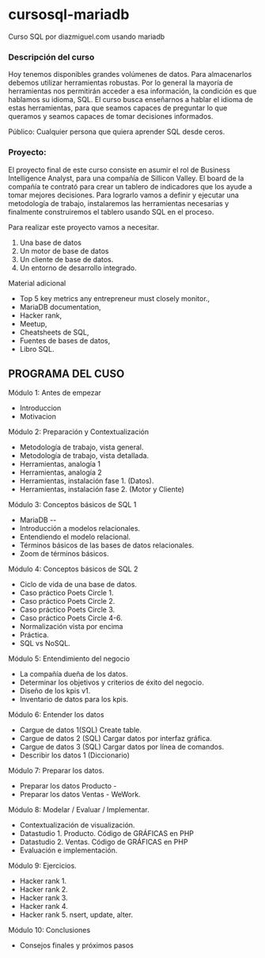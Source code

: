 # cursosql-mariadb
Curso SQL por diazmiguel.com usando mariadb




### Descripción del curso
Hoy tenemos disponibles grandes volúmenes de datos. Para almacenarlos debemos utilizar herramientas robustas. Por lo general la mayoría de herramientas nos permitirán acceder a esa información, la condición es que hablamos su idioma, SQL.
El curso busca enseñarnos a hablar el idioma de estas herramientas, para que seamos capaces de preguntar lo que queramos y seamos capaces de tomar decisiones informados.

Público: Cualquier persona que quiera aprender SQL desde ceros.

### Proyecto:
El proyecto final de este curso consiste en asumir el rol de Business Intelligence Analyst, para una compañía de Sillicon Valley. El board de la compañía te contrató para crear un tablero de indicadores que los ayude a tomar mejores decisiones. Para lograrlo vamos a definir y ejecutar una metodología de trabajo, instalaremos las herramientas necesarias y finalmente construiremos el tablero usando SQL en el proceso.

Para realizar este proyecto vamos a necesitar.
1. Una base de datos
2. Un motor de base de datos
3. Un cliente de base de datos.
4. Un entorno de desarrollo integrado.

Material adicional
 *  Top 5 key metrics any entrepreneur must closely monitor., 
 * MariaDB documentation, 
 * Hacker rank, 
 * Meetup, 
 * Cheatsheets de SQL, 
 * Fuentes de bases de datos, 
 * Libro SQL.

## PROGRAMA DEL CUSO

Módulo 1: Antes de empezar 
 * Introduccion
 * Motivacion

Módulo 2: Preparación y Contextualización
 * Metodología de trabajo, vista general. 
 * Metodología de trabajo, vista detallada. 
 * Herramientas, analogía 1
 * Herramientas, analogía 2
 * Herramientas, instalación fase 1. (Datos). 
 * Herramientas, instalación fase 2. (Motor y Cliente)

Módulo 3: Conceptos básicos de SQL 1
 * MariaDB --
 * Introducción a modelos relacionales.
 * Entendiendo el modelo relacional.
 * Términos básicos de las bases de datos relacionales.
 * Zoom de términos básicos.

Módulo 4: Conceptos básicos de SQL 2
 * Ciclo de vida de una base de datos.
 * Caso práctico Poets Circle 1.
 * Caso práctico Poets Circle 2.
 * Caso práctico Poets Circle 3.
 * Caso práctico Poets Circle 4-6.
 * Normalización vista por encima
 * Práctica.
 * SQL vs NoSQL.

Módulo 5: Entendimiento del negocio
 * La compañía dueña de los datos. 
 * Determinar los objetivos y criterios de éxito del negocio.
 * Diseño de los kpis v1.
 * Inventario de datos para los kpis. 

Módulo 6: Entender los datos
 * Cargue de datos 1(SQL) Create table.
 * Cargue de datos 2 (SQL) Cargar datos por interfaz gráfica. 
 * Cargue de datos 3 (SQL) Cargar datos por línea de comandos.
 * Describir los datos 1 (Diccionario)

Módulo 7: Preparar los datos.
 * Preparar los datos Producto - 
 * Preparar los datos Ventas - WeWork.

Módulo 8: Modelar / Evaluar / Implementar.
 * Contextualización de visualización.
 * Datastudio 1. Producto. Código de GRÁFICAS en PHP
 * Datastudio 2. Ventas. Código de GRÁFICAS en PHP
 * Evaluación e implementación.

Módulo 9: Ejercicios.
 * Hacker rank 1. 
 * Hacker rank 2. 
 * Hacker rank 3. 
 * Hacker rank 4. 
 * Hacker rank 5. nsert, update, alter.

Módulo 10: Conclusiones
 * Consejos finales y próximos pasos
